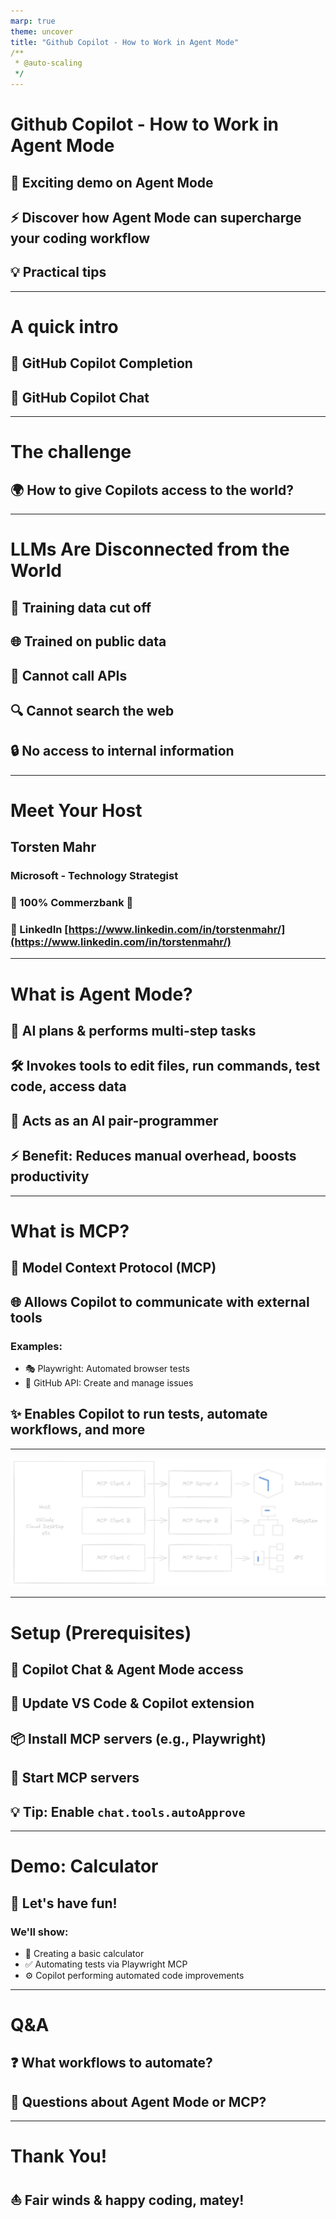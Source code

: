 ```yaml
---
marp: true
theme: uncover
title: "Github Copilot - How to Work in Agent Mode"
/**
 * @auto-scaling
 */
---
```

<!-- class: invert -->
# Github Copilot - How to Work in Agent Mode

## 🚀 Exciting demo on Agent Mode
## ⚡ Discover how Agent Mode can supercharge your coding workflow
## 💡 Practical tips

---


# A quick intro​

## 🔧 GitHub Copilot Completion
## 💬 GitHub Copilot Chat

---

# The challenge​

## 🌍 How to give Copilots access to the world?

---


# LLMs Are Disconnected from the World

## 📅 Training data cut off
## 🌐 Trained on public data
## 🚫 Cannot call APIs
## 🔍 Cannot search the web
## 🔒 No access to internal information

---

# Meet Your Host

## **Torsten Mahr** 
### Microsoft - Technology Strategist

### 💛 100% Commerzbank 💛

### 🔗 LinkedIn [https://www.linkedin.com/in/torstenmahr/](https://www.linkedin.com/in/torstenmahr/) 

---


# What is Agent Mode?

## 🤖 AI plans & performs multi-step tasks
## 🛠️ Invokes tools to edit files, run commands, test code, access data
## 👥 Acts as an AI pair-programmer
## ⚡ **Benefit**: Reduces manual overhead, boosts productivity

---

# What is MCP?

## 🔌 Model Context Protocol (MCP)
## 🌐 Allows Copilot to communicate with external tools

### Examples:
- 🎭 Playwright: Automated browser tests
- 📂 GitHub API: Create and manage issues

## ✨ Enables Copilot to run tests, automate workflows, and more

---

![image](Picture1.png)

---

# Setup (Prerequisites)

## 🔑 Copilot Chat & Agent Mode access
## 🔄 Update VS Code & Copilot extension
## 📦 Install MCP servers (e.g., Playwright)
## 🚀 Start MCP servers 
## 💡 **Tip:** Enable `chat.tools.autoApprove`

---

# Demo: Calculator

##  🎉 Let's have fun!

### We'll show:
- 🧮 Creating a basic calculator
- ✅ Automating tests via Playwright MCP
- ⚙️ Copilot performing automated code improvements
---

# Q&A

##  ❓ What workflows to automate?
##  🤔 Questions about Agent Mode or MCP?

---

# Thank You!

##  ⛵ Fair winds & happy coding, matey!
